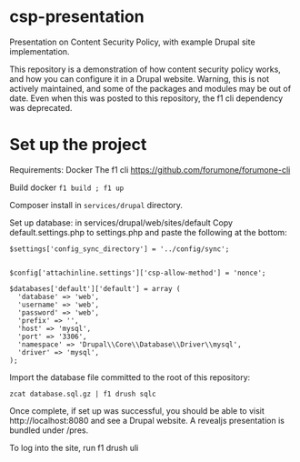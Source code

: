 # csp-presentation
Presentation on Content Security Policy, with example Drupal site implementation. 

This repository is a demonstration of how content security policy works, and how 
you can configure it in a Drupal website. Warning, this is not actively maintained, 
and some of the packages and modules may be out of date. Even when this was posted 
to this repository, the f1 cli dependency was deprecated.

# Set up the project 

Requirements:
Docker
The f1 cli https://github.com/forumone/forumone-cli

Build docker
`f1 build ; f1 up`

Composer install in `services/drupal` directory.

Set up database:
in services/drupal/web/sites/default
Copy default.settings.php to settings.php and paste the following at the bottom:

```
$settings['config_sync_directory'] = '../config/sync';


$config['attachinline.settings']['csp-allow-method'] = 'nonce';

$databases['default']['default'] = array (
  'database' => 'web',
  'username' => 'web',
  'password' => 'web',
  'prefix' => '',
  'host' => 'mysql',
  'port' => '3306',
  'namespace' => 'Drupal\\Core\\Database\\Driver\\mysql',
  'driver' => 'mysql',
);
```

Import the database file committed to the root of this repository:

`zcat database.sql.gz | f1 drush sqlc`

Once complete, if set up was successful, you should be able to visit http://localhost:8080 
and see a Drupal website. A revealjs presentation is bundled under /pres.

To log into the site, run f1 drush uli
